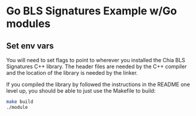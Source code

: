 # Go BLS Signatures Example w/Go modules

## Set env vars

You will need to set flags to point to wherever you installed the Chia BLS
Signatures C++ library. The header files are needed by the C++ compiler and the
location of the library is needed by the linker.

If you compiled the library by followed the instructions in the README one
level up, you should be able to just use the Makefile to build:

```sh
make build
./module
```
